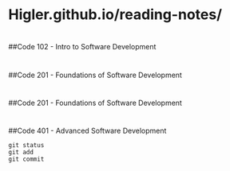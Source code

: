 # Higler.github.io/reading-notes/
#
##Code 102 - Intro to Software Development
#
##Code 201 - Foundations of Software Development
#
##Code 201 - Foundations of Software Development
#
##Code 401 - Advanced Software Development

```
git status
git add
git commit
```

